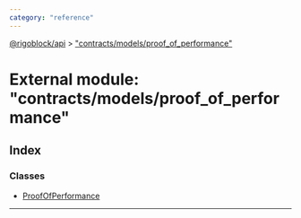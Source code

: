 ```yaml
---
category: "reference"
---
```



[@rigoblock/api](../README.md) > ["contracts/models/proof_of_performance"](../modules/_contracts_models_proof_of_performance_.md)

# External module: "contracts/models/proof_of_performance"

## Index

### Classes

* [ProofOfPerformance](../classes/_contracts_models_proof_of_performance_.proofofperformance.md)

---

